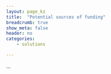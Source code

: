 ```yaml
---
layout: page_kz
title:  "Potential sources of funding"
breadcrumb: true
show_meta: false
header: no
categories:
    - solutions

---
```


...